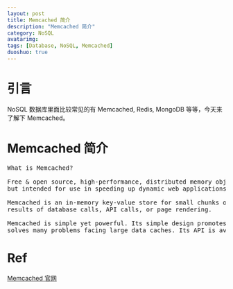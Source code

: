 ```yaml
---
layout: post
title: Memcached 简介
description: "Memcached 简介"
category: NoSQL
avatarimg:
tags: [Database, NoSQL, Memcached]
duoshuo: true
---
```


# 引言

NoSQL 数据库里面比较常见的有 Memcached, Redis, MongoDB 等等，今天来了解下 Memcached。

# Memcached 简介

<pre>
What is Memcached?

Free & open source, high-performance, distributed memory object caching system, generic in nature, 
but intended for use in speeding up dynamic web applications by alleviating database load.

Memcached is an in-memory key-value store for small chunks of arbitrary data (strings, objects) from 
results of database calls, API calls, or page rendering.

Memcached is simple yet powerful. Its simple design promotes quick deployment, ease of development, and 
solves many problems facing large data caches. Its API is available for most popular languages.
</pre>


# Ref
[Memcached 官网](https://memcached.org/)  

